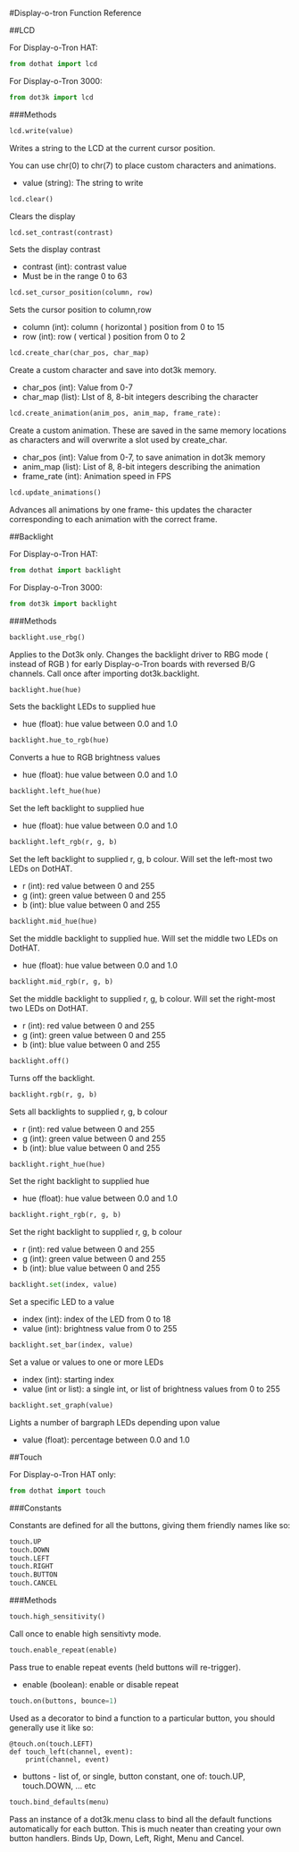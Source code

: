 #Display-o-tron Function Reference

##LCD

For Display-o-Tron HAT:

```python
from dothat import lcd
```

For Display-o-Tron 3000:

```python
from dot3k import lcd
```

###Methods

```python
lcd.write(value)
```
Writes a string to the LCD at the current cursor position.

You can use chr(0) to chr(7) to place custom characters and animations.

* value (string): The string to write

```python
lcd.clear()
```
Clears the display

```python
lcd.set_contrast(contrast)
```
Sets the display contrast

* contrast (int): contrast value
* Must be in the range 0 to 63

```python
lcd.set_cursor_position(column, row)
```
Sets the cursor position to column,row

* column (int): column ( horizontal ) position from 0 to 15
* row (int): row ( vertical ) position from 0 to 2

```python
lcd.create_char(char_pos, char_map)
```
Create a custom character and save into dot3k memory.

* char_pos (int): Value from 0-7
* char_map (list): LIst of 8, 8-bit integers describing the character

```python
lcd.create_animation(anim_pos, anim_map, frame_rate):
```
Create a custom animation. These are saved in the same memory locations as characters and will overwrite a slot used by create_char.

* char_pos (int): Value from 0-7, to save animation in dot3k memory
* anim_map (list): List of 8, 8-bit integers describing the animation
* frame_rate (int): Animation speed in FPS

```python
lcd.update_animations()
```
Advances all animations by one frame- this updates the character corresponding to each animation with the correct frame.

##Backlight

For Display-o-Tron HAT:

```python
from dothat import backlight
```

For Display-o-Tron 3000:

```python
from dot3k import backlight
```

###Methods

```python
backlight.use_rbg()
```
Applies to the Dot3k only. Changes the backlight driver to RBG mode ( instead of RGB ) for early Display-o-Tron boards with reversed B/G channels. Call once after importing dot3k.backlight.

```python
backlight.hue(hue)
```
Sets the backlight LEDs to supplied hue

* hue (float): hue value between 0.0 and 1.0

```python
backlight.hue_to_rgb(hue)
```
Converts a hue to RGB brightness values

* hue (float): hue value between 0.0 and 1.0

```python
backlight.left_hue(hue)
```
Set the left backlight to supplied hue

* hue (float): hue value between 0.0 and 1.0

```python
backlight.left_rgb(r, g, b)
```
Set the left backlight to supplied r, g, b colour. Will set the left-most two LEDs on DotHAT.

* r (int): red value between 0 and 255
* g (int): green value between 0 and 255
* b (int): blue value between 0 and 255

```python
backlight.mid_hue(hue)
```
Set the middle backlight to supplied hue. Will set the middle two LEDs on DotHAT.

* hue (float): hue value between 0.0 and 1.0

```python
backlight.mid_rgb(r, g, b)
```
Set the middle backlight to supplied r, g, b colour. Will set the right-most two LEDs on DotHAT.

* r (int): red value between 0 and 255
* g (int): green value between 0 and 255
* b (int): blue value between 0 and 255

```python
backlight.off()
```
Turns off the backlight.

```python
backlight.rgb(r, g, b)
```
Sets all backlights to supplied r, g, b colour

* r (int): red value between 0 and 255
* g (int): green value between 0 and 255
* b (int): blue value between 0 and 255

```python
backlight.right_hue(hue)
```
Set the right backlight to supplied hue

* hue (float): hue value between 0.0 and 1.0

```python
backlight.right_rgb(r, g, b)
```
Set the right backlight to supplied r, g, b colour

* r (int): red value between 0 and 255
* g (int): green value between 0 and 255
* b (int): blue value between 0 and 255

```python
backlight.set(index, value)
```
Set a specific LED to a value

* index (int): index of the LED from 0 to 18
* value (int): brightness value from 0 to 255

```python
backlight.set_bar(index, value)
```
Set a value or values to one or more LEDs

* index (int): starting index
* value (int or list): a single int, or list of brightness values from 0 to 255

```python
backlight.set_graph(value)
```
Lights a number of bargraph LEDs depending upon value

* value (float): percentage between 0.0 and 1.0

##Touch

For Display-o-Tron HAT only:

```python
from dothat import touch
```

###Constants

Constants are defined for all the buttons, giving them friendly names like so:

```python
touch.UP
touch.DOWN
touch.LEFT
touch.RIGHT
touch.BUTTON
touch.CANCEL
```

###Methods

```python
touch.high_sensitivity()
```

Call once to enable high sensitivty mode.

```python
touch.enable_repeat(enable)
```

Pass true to enable repeat events (held buttons will re-trigger).

* enable (boolean): enable or disable repeat

```python
touch.on(buttons, bounce=1)
```

Used as a decorator to bind a function to a particular button, you should generally use it like so:

```
@touch.on(touch.LEFT)
def touch_left(channel, event):
    print(channel, event)
```

* buttons - list of, or single, button constant, one of: touch.UP, touch.DOWN, ... etc

```python
touch.bind_defaults(menu)
```

Pass an instance of a dot3k.menu class to bind all the default functions automatically for each button. This is much neater than creating your own button handlers. Binds Up, Down, Left, Right, Menu and Cancel.
